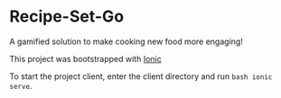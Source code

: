 # Recipe-Set-Go

A gamified solution to make cooking new food more engaging!

This project was bootstrapped with [Ionic](https://ionicframework.com/)

To start the project client, enter the client directory and run ```bash ionic serve```.

